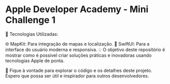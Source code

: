 # Apple Developer Academy - Mini Challenge 1
🔧 Tecnologias Utilizadas:

🌐 MapKit: Para integração de mapas e localização.
📱 SwiftUI: Para a interface do usuário moderna e responsiva.
💡 O objetivo deste repositório é mostrar como é possível criar soluções práticas e inovadoras usando tecnologias Apple de ponta.

👏 Fique à vontade para explorar o código e os detalhes deste projeto. Espero que possa ser útil e inspirador para outros desenvolvedores.
